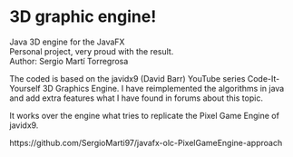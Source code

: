 # 3D graphic engine!

<p>Java 3D engine for the JavaFX<br>Personal project, very proud with the result.<br>Author: Sergio Martí Torregrosa</p>
<p>The coded is based on the javidx9 (David Barr) YouTube series Code-It-Yourself 3D Graphics Engine. I have reimplemented the algorithms in java and add extra features what I have found in forums about this topic.</p>
<p>It works over the engine what tries to replicate the Pixel Game Engine of javidx9.</p>
https://github.com/SergioMarti97/javafx-olc-PixelGameEngine-approach
